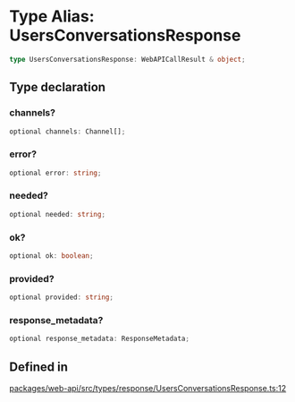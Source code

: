# Type Alias: UsersConversationsResponse

```ts
type UsersConversationsResponse: WebAPICallResult & object;
```

## Type declaration

### channels?

```ts
optional channels: Channel[];
```

### error?

```ts
optional error: string;
```

### needed?

```ts
optional needed: string;
```

### ok?

```ts
optional ok: boolean;
```

### provided?

```ts
optional provided: string;
```

### response\_metadata?

```ts
optional response_metadata: ResponseMetadata;
```

## Defined in

[packages/web-api/src/types/response/UsersConversationsResponse.ts:12](https://github.com/slackapi/node-slack-sdk/blob/main/packages/web-api/src/types/response/UsersConversationsResponse.ts#L12)

